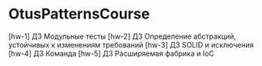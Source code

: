 # OtusPatternsCourse
[hw-1] ДЗ Модульные тесты
[hw-2] ДЗ Определение абстракций, устойчивых к изменениям требований
[hw-3] ДЗ SOLID и исключения
[hw-4] ДЗ Команда
[hw-5] ДЗ Расширяемая фабрика и IoC